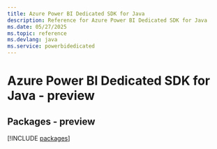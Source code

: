 ```yaml
---
title: Azure Power BI Dedicated SDK for Java
description: Reference for Azure Power BI Dedicated SDK for Java
ms.date: 05/27/2025
ms.topic: reference
ms.devlang: java
ms.service: powerbidedicated
---
```

# Azure Power BI Dedicated SDK for Java - preview
## Packages - preview
[!INCLUDE [packages](power-bi-dedicated-index.md)]